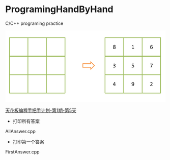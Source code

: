 # ProgramingHandByHand
C/C++ programing practice

![](https://raw.githubusercontent.com/breakerthb/CloudIDE_WB/master/PicBed/2017/1493347583.png)

[天花板编程手把手计划-第1期-第5天](http://www.jianshu.com/p/9d8921a82525)

- 打印所有答案

AllAnswer.cpp

- 打印第一个答案

FirstAnswer.cpp